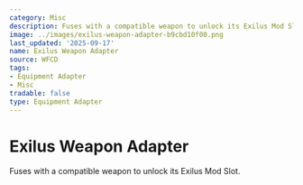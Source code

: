 ```yaml
---
category: Misc
description: Fuses with a compatible weapon to unlock its Exilus Mod Slot.
image: ../images/exilus-weapon-adapter-b9cbd10f00.png
last_updated: '2025-09-17'
name: Exilus Weapon Adapter
source: WFCD
tags:
- Equipment Adapter
- Misc
tradable: false
type: Equipment Adapter
---
```


# Exilus Weapon Adapter

Fuses with a compatible weapon to unlock its Exilus Mod Slot.

